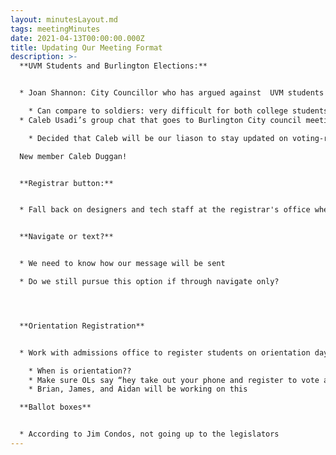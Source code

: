 ```yaml
---
layout: minutesLayout.md
tags: meetingMinutes
date: 2021-04-13T00:00:00.000Z
title: Updating Our Meeting Format
description: >-
  **UVM Students and Burlington Elections:** 


  * Joan Shannon: City Councillor who has argued against  UVM students having access to voting in Burlington elections

    * Can compare to soldiers: very difficult for both college students and soldiers to know where to vote when addresses are always changing 
  * Caleb Usadi’s group chat that goes to Burlington City council meetings

    * Decided that Caleb will be our liason to stay updated on voting-related happenings and council meetings

  New member Caleb Duggan! 


  **Registrar button:**  


  * Fall back on designers and tech staff at the registrar's office when it come's to design the button 


  **Navigate or text?** 


  * We need to know how our message will be sent

  * Do we still pursue this option if through navigate only? 




  **Orientation Registration** 


  * Work with admissions office to register students on orientation day/week 

    * When is orientation?? 
    * Make sure OLs say “hey take out your phone and register to vote at turbo vote” 
    * Brian, James, and Aidan will be working on this 

  **Ballot boxes** 


  * According to Jim Condos, not going up to the legislators
---
```

